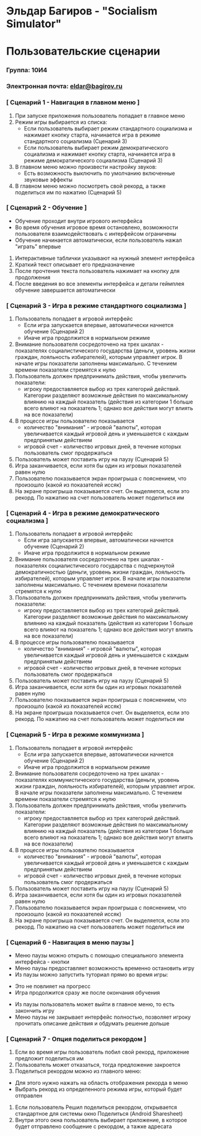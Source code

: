 # Эльдар Багиров - "Socialism Simulator"
# Пользовательские сценарии

### Группа: 10И4
### Электронная почта: eldar@bagirov.ru


### [ Сценарий 1 - Навигация в главном меню ]

1. При запуске приложения пользователь попадает в главное меню
1. Режим игры выбирается из списка:
	* Если пользователь выбирает режим стандартного социализма и нажимает кнопку старта, начинается игра в режиме стандартного социализма (Сценарий 3)
	* Если пользователь выбирает режим демократического социализма и нажимает кнопку старта, начинается игра в режиме демократического социализма (Сценарий 3)
1. В главном меню можно произвести настройку звуков:
	* Есть возможность выключить по умолчанию включенные звуковые эффекты
1. В главном меню можно посмотреть свой рекорд, а также поделиться им по нажатию (Сценарий 5)

### [ Сценарий 2 - Обучение ]

* Обучение проходит внутри игрового интерфейса
* Во время обучения игровое время остановлено, возможности пользователя взаимодействовать с интерфейсом ограничены
* Обучение начинается автоматически, если пользователь нажал "играть" впервые
1. Интерактивные таблички указывают на нужный элемент интерфейса
1. Краткий текст описывает его предназначение
1. После прочтения текста пользователь нажимает на кнопку для продолжения
1. После введения во все элементы интерфейса и детали геймплея обучение завершается автоматически

### [ Сценарий 3 - Игра в режиме стандартного социализма ]

1. Пользователь попадает в игровой интерфейс
	* Если игра запускается впервые, автоматически начнется обучение (Сценарий 2)
	* Иначе игра продолжится в нормальном режиме
1. Внимание пользователя сосредоточено на трех шкалах - показателях социалистического государства (деньги, уровень жизни граждан, лояльность избирателей), которым управляет игрок. В начале игры показатели заполнены максимально. С течением времени показатели стремятся к нулю
1. Пользователь должен предпринимать действия, чтобы увеличить показатели:
	- игроку предоставляется выбор из трех категорий действий. Категории разделяют возможные действия по максимальному влиянию на каждый показатель (действия из категории 1 больше всего влияют на показатель 1; однако все действия могут влиять на все показатели)
1. В процессе игры пользователю показывается
	- количество "внимания" - игровой "валюты", которая увеличивается каждый игровой день и уменьшается с каждым предпринятым действием
	- игровой счет - количество игровых дней, в течение которых пользователь смог продержаться
1. Пользователь может поставить игру на паузу (Сценарий 5)
1. Игра заканчивается, если хотя бы один из игровых показателей равен нулю
1. Пользователю показывается экран проигрыша с пояснением, что произошло (какой из показателей иссяк)
1. На экране проигрыша показывается счет. Он выделяется, если это рекорд. По нажатию на счет пользователь может поделиться им

### [ Сценарий 4 - Игра в режиме демократического социализма ]

1. Пользователь попадает в игровой интерфейс
	* Если игра запускается впервые, автоматически начнется обучение (Сценарий 2)
	* Иначе игра продолжится в нормальном режиме
1. Внимание пользователя сосредоточено на трех шкалах - показателях социалистического государства с подчеркнутой демократичностью (деньги, уровень жизни граждан, лояльность избирателей), которым управляет игрок. В начале игры показатели заполнены максимально. С течением времени показатели стремятся к нулю
1. Пользователь должен предпринимать действия, чтобы увеличить показатели:
	- игроку предоставляется выбор из трех категорий действий. Категории разделяют возможные действия по максимальному влиянию на каждый показатель (действия из категории 1 больше всего влияют на показатель 1; однако все действия могут влиять на все показатели)
1. В процессе игры пользователю показывается
	- количество "внимания" - игровой "валюты", которая увеличивается каждый игровой день и уменьшается с каждым предпринятым действием
	- игровой счет - количество игровых дней, в течение которых пользователь смог продержаться
1. Пользователь может поставить игру на паузу (Сценарий 5)
1. Игра заканчивается, если хотя бы один из игровых показателей равен нулю
1. Пользователю показывается экран проигрыша с пояснением, что произошло (какой из показателей иссяк)
1. На экране проигрыша показывается счет. Он выделяется, если это рекорд. По нажатию на счет пользователь может поделиться им

### [ Сценарий 5 - Игра в режиме коммунизма ]

1. Пользователь попадает в игровой интерфейс
	* Если игра запускается впервые, автоматически начнется обучение (Сценарий 2)
	* Иначе игра продолжится в нормальном режиме
1. Внимание пользователя сосредоточено на трех шкалах - показателях коммунистического государства (деньги, уровень жизни граждан, лояльность избирателей), которым управляет игрок. В начале игры показатели заполнены максимально. С течением времени показатели стремятся к нулю
1. Пользователь должен предпринимать действия, чтобы увеличить показатели:
	- игроку предоставляется выбор из трех категорий действий. Категории разделяют возможные действия по максимальному влиянию на каждый показатель (действия из категории 1 больше всего влияют на показатель 1; однако все действия могут влиять на все показатели)
1. В процессе игры пользователю показывается
	- количество "внимания" - игровой "валюты", которая увеличивается каждый игровой день и уменьшается с каждым предпринятым действием
	- игровой счет - количество игровых дней, в течение которых пользователь смог продержаться
1. Пользователь может поставить игру на паузу (Сценарий 5)
1. Игра заканчивается, если хотя бы один из игровых показателей равен нулю
1. Пользователю показывается экран проигрыша с пояснением, что произошло (какой из показателей иссяк)
1. На экране проигрыша показывается счет. Он выделяется, если это рекорд. По нажатию на счет пользователь может поделиться им

### [ Сценарий 6 - Навигация в меню паузы ]

- Меню паузы можно открыть с помощью специального элемента интерфейса - кнопки
- Меню паузы предоставляет возможность временно остановить игру
- Из паузы можно запустить туториал прямо во время игры:
* Это не повлияет на прогресс
* Игра продолжится сразу же после окончания обучения
- Из паузы пользователь может выйти в главное меню, то есть закончить игру
- Меню паузы не закрывает интерфейс полностью, позволяет игроку прочитать описание действия и обдумать решение дольше

### [ Сценарий 7 - Опция поделиться рекордом ]

1. Если во время игры пользователь побил свой рекорд, приложение предложит поделиться им
1. Пользователь может отказаться, тогда предложение закроется
1. Поделиться рекордом можно из главного меню:
* Для этого нужно нажать на область отображения рекорда в меню
* Выбрать рекорд из определенного режима игры, который будет отправлен
1. Если пользователь Решил поделиться рекордом, открывается стандартное для системы окно Поделиться (Android Sharesheet)
1. Внутри этого окна пользователь выбирает приложение, в которое будет отправлено сообщение с рекордом, а тажке адресата
